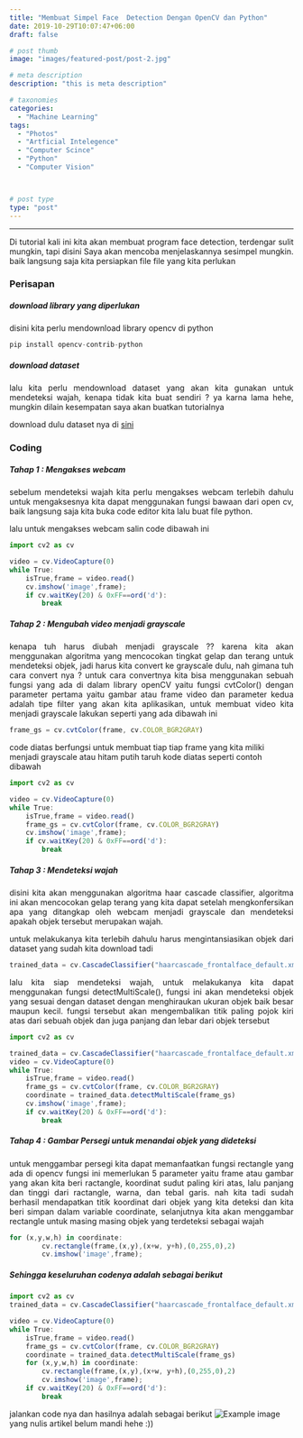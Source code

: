 ```yaml
---
title: "Membuat Simpel Face  Detection Dengan OpenCV dan Python"
date: 2019-10-29T10:07:47+06:00
draft: false

# post thumb
image: "images/featured-post/post-2.jpg"

# meta description
description: "this is meta description"

# taxonomies
categories: 
  - "Machine Learning"
tags:
  - "Photos"
  - "Artficial Intelegence"
  - "Computer Scince"
  - "Python"
  - "Computer Vision"



# post type
type: "post"
---
```



<hr>

<div style="text-align: justify">
Di tutorial kali ini kita akan membuat program face detection, terdengar sulit mungkin, tapi disini Saya akan mencoba menjelaskannya sesimpel mungkin. baik langsung saja kita persiapkan file file yang kita perlukan
</div>

### Perisapan
##### download library yang diperlukan
disini kita perlu mendownload library opencv di python
```javascript
pip install opencv-contrib-python
```
##### download dataset
<div style="text-align: justify">
lalu kita perlu mendownload dataset yang akan kita gunakan untuk mendeteksi wajah, kenapa tidak kita buat sendiri ? ya karna lama hehe, mungkin dilain kesempatan saya akan buatkan tutorialnya
</div>

download dulu dataset nya di [sini](https://github.com/opencv/opencv/blob/master/data/haarcascades/haarcascade_frontalface_default.xml)

### Coding
##### Tahap 1 : Mengakses webcam
<div style="text-align: justify">
sebelum mendeteksi wajah kita perlu mengakses webcam terlebih dahulu untuk mengaksesnya kita dapat menggunakan fungsi bawaan dari open cv, baik langsung saja kita buka code editor kita lalu buat file python.

lalu untuk mengakses webcam salin code dibawah ini
</div>

```javascript
import cv2 as cv

video = cv.VideoCapture(0)
while True:
    isTrue,frame = video.read()
    cv.imshow('image',frame);
    if cv.waitKey(20) & 0xFF==ord('d'):
        break
```


##### Tahap 2 : Mengubah video menjadi grayscale

<div style="text-align: justify">
kenapa tuh harus diubah menjadi grayscale ?? karena kita akan menggunakan algoritma yang mencocokan tingkat gelap dan terang untuk mendeteksi objek, jadi harus kita convert ke grayscale dulu, nah gimana tuh cara convert nya ? untuk cara convertnya kita bisa menggunakan sebuah fungsi yang ada di dalam library openCV yaitu fungsi cvtColor() dengan parameter pertama yaitu gambar atau frame video dan parameter kedua adalah tipe filter yang akan kita aplikasikan, untuk membuat video kita menjadi grayscale lakukan seperti yang ada dibawah ini
</div>

```javascript
frame_gs = cv.cvtColor(frame, cv.COLOR_BGR2GRAY)
```
code diatas berfungsi untuk membuat tiap tiap frame yang kita miliki menjadi grayscale atau hitam putih
taruh kode diatas seperti contoh dibawah
```javascript
import cv2 as cv

video = cv.VideoCapture(0)
while True:
    isTrue,frame = video.read()
    frame_gs = cv.cvtColor(frame, cv.COLOR_BGR2GRAY)
    cv.imshow('image',frame);
    if cv.waitKey(20) & 0xFF==ord('d'):
        break
```
##### Tahap 3 : Mendeteksi wajah

<div style="text-align: justify">
disini kita akan menggunakan algoritma haar cascade classifier, algoritma ini akan mencocokan gelap terang yang kita dapat setelah mengkonfersikan apa yang ditangkap oleh webcam menjadi grayscale dan mendeteksi apakah objek tersebut merupakan wajah.

untuk melakukanya kita terlebih dahulu harus mengintansiasikan objek dari dataset yang sudah kita download tadi
</div>

```javascript
trained_data = cv.CascadeClassifier("haarcascade_frontalface_default.xml")
```
<div style="text-align: justify">
lalu kita siap mendeteksi wajah, untuk melakukanya kita dapat menggunakan fungsi detectMultiScale(), fungsi ini akan mendeteksi objek yang sesuai dengan dataset dengan menghiraukan ukuran objek baik besar maupun kecil. fungsi tersebut akan mengembalikan titik paling pojok kiri atas dari sebuah objek dan juga panjang dan lebar dari objek tersebut
</div>

```javascript
import cv2 as cv

trained_data = cv.CascadeClassifier("haarcascade_frontalface_default.xml")
video = cv.VideoCapture(0)
while True:
    isTrue,frame = video.read()
    frame_gs = cv.cvtColor(frame, cv.COLOR_BGR2GRAY)
    coordinate = trained_data.detectMultiScale(frame_gs)
    cv.imshow('image',frame);
    if cv.waitKey(20) & 0xFF==ord('d'):
        break
```

##### Tahap 4 : Gambar Persegi untuk menandai objek yang dideteksi
<div style="text-align: justify">
untuk menggambar persegi kita dapat memanfaatkan fungsi rectangle yang ada di opencv
fungsi ini memerlukan 5 parameter yaitu frame atau gambar yang akan kita beri ractangle, koordinat sudut paling kiri atas, lalu panjang dan tinggi dari ractangle, warna, dan tebal garis.
nah kita tadi sudah berhasil mendapatkan titik koordinat dari objek yang kita deteksi dan kita beri simpan dalam variable coordinate, selanjutnya kita akan menggambar rectangle untuk masing masing objek yang terdeteksi sebagai wajah
</div>

```javascript
for (x,y,w,h) in coordinate:    
        cv.rectangle(frame,(x,y),(x+w, y+h),(0,255,0),2)        
        cv.imshow('image',frame);
```

##### Sehingga keseluruhan codenya adalah sebagai berikut
```javascript
import cv2 as cv
trained_data = cv.CascadeClassifier("haarcascade_frontalface_default.xml")

video = cv.VideoCapture(0)
while True:
    isTrue,frame = video.read()
    frame_gs = cv.cvtColor(frame, cv.COLOR_BGR2GRAY)
    coordinate = trained_data.detectMultiScale(frame_gs)
    for (x,y,w,h) in coordinate:    
        cv.rectangle(frame,(x,y),(x+w, y+h),(0,255,0),2)        
        cv.imshow('image',frame);
    if cv.waitKey(20) & 0xFF==ord('d'):
        break
```
jalankan code nya dan hasilnya adalah sebagai berikut
![Example image](/images/post/ocv.png)
yang nulis artikel belum mandi hehe :))
